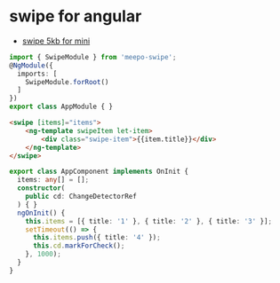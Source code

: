 # swipe for angular

- [swipe 5kb for mini](https://github.com/thebird/Swipe/blob/master/swipe.js)

```ts
import { SwipeModule } from 'meepo-swipe';
@NgModule({
  imports: [
    SwipeModule.forRoot()
  ]
})
export class AppModule { }
```

```html
<swipe [items]="items">
    <ng-template swipeItem let-item>
        <div class="swipe-item">{{item.title}}</div>
    </ng-template>
</swipe>
```

```ts
export class AppComponent implements OnInit {
  items: any[] = [];
  constructor(
    public cd: ChangeDetectorRef
  ) { }
  ngOnInit() {
    this.items = [{ title: '1' }, { title: '2' }, { title: '3' }];
    setTimeout(() => {
      this.items.push({ title: '4' });
      this.cd.markForCheck();
    }, 1000);
  }
}
```